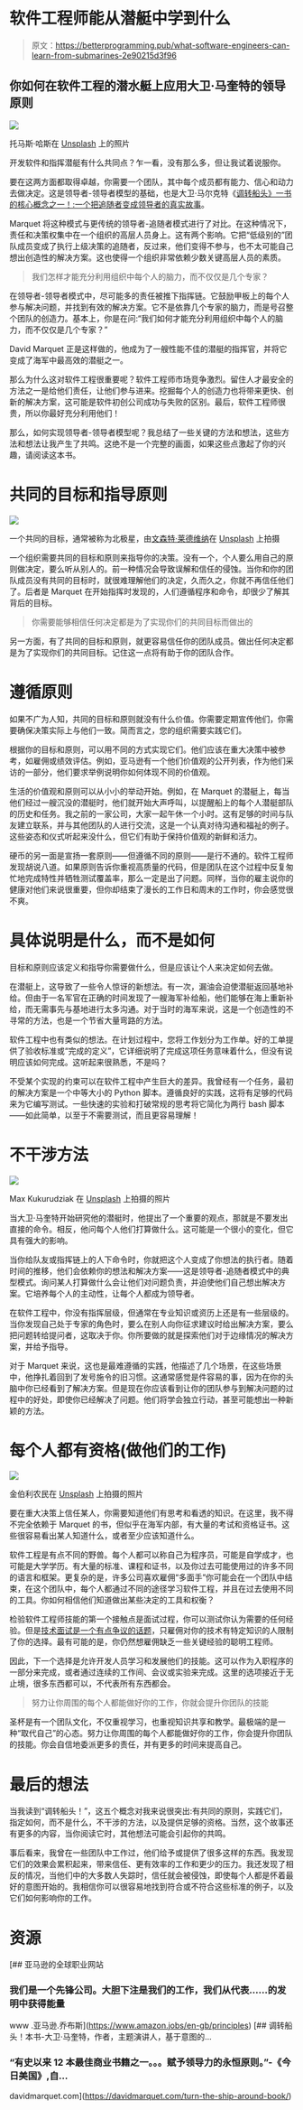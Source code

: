 # 软件工程师能从潜艇中学到什么

> 原文：<https://betterprogramming.pub/what-software-engineers-can-learn-from-submarines-2e90215d3f96>

## 你如何在软件工程的潜水艇上应用大卫·马奎特的领导原则

![](img/ac05713f5026a8d05e48e58f84da6fcb.png)

托马斯·哈斯在 [Unsplash](https://unsplash.com?utm_source=medium&utm_medium=referral) 上的照片

开发软件和指挥潜艇有什么共同点？乍一看，没有那么多，但让我试着说服你。

要在这两方面都取得卓越，你需要一个团队，其中每个成员都有能力、信心和动力去做决定。这是领导者-领导者模型的基础，也是大卫·马尔克特《[调转船头》一书的核心概念之一！:一个把追随者变成领导者的真实故事](https://davidmarquet.com/turn-the-ship-around-book/)。

Marquet 将这种模式与更传统的领导者-追随者模式进行了对比。在这种情况下，责任和决策权集中在一个组织的高层人员身上。这有两个影响。它把“低级别的”团队成员变成了执行上级决策的追随者，反过来，他们变得不参与，也不太可能自己想出创造性的解决方案。这也使得一个组织非常依赖少数关键高层人员的素质。

> 我们怎样才能充分利用组织中每个人的脑力，而不仅仅是几个专家？

在领导者-领导者模式中，尽可能多的责任被推下指挥链。它鼓励甲板上的每个人参与解决问题，并找到有效的解决方案。它不是依靠几个专家的脑力，而是号召整个团队的创造力。基本上，你是在问:“我们如何才能充分利用组织中每个人的脑力，而不仅仅是几个专家？”

David Marquet 正是这样做的，他成为了一艘性能不佳的潜艇的指挥官，并将它变成了海军中最高效的潜艇之一。

那么为什么这对软件工程很重要呢？软件工程师市场竞争激烈。留住人才最安全的方法之一是给他们责任，让他们参与进来。挖掘每个人的创造力也将带来更快、创新的解决方案，这可能是软件初创公司成功与失败的区别。最后，软件工程师很贵，所以你最好充分利用他们！

那么，如何实现领导者-领导者模型呢？我总结了一些关键的方法和想法，这些方法和想法让我产生了共鸣。这绝不是一个完整的画面，如果这些点激起了你的兴趣，请阅读这本书。

# 共同的目标和指导原则

![](img/01ba602e818f70db98bbba8ed978b247.png)

一个共同的目标，通常被称为北极星，由[文森特·莱德维纳](https://unsplash.com/@vincentledvina?utm_source=medium&utm_medium=referral)在 [Unsplash](https://unsplash.com?utm_source=medium&utm_medium=referral) 上拍摄

一个组织需要共同的目标和原则来指导你的决策。没有一个，个人要么用自己的原则做决定，要么听从别人的。前一种情况会导致误解和信任的侵蚀。当你和你的团队成员没有共同的目标时，就很难理解他们的决定，久而久之，你就不再信任他们了。后者是 Marquet 在开始指挥时发现的，人们遵循程序和命令，却很少了解其背后的目标。

> 你需要能够相信任何决定都是为了实现你们的共同目标而做出的

另一方面，有了共同的目标和原则，就更容易信任你的团队成员。做出任何决定都是为了实现你们的共同目标。记住这一点将有助于你的团队合作。

# 遵循原则

如果不广为人知，共同的目标和原则就没有什么价值。你需要定期宣传他们，你需要确保决策实际上与他们一致。简而言之，您的组织需要实践它们。

根据你的目标和原则，可以用不同的方式实现它们。他们应该在重大决策中被参考，如雇佣或绩效评估。例如，亚马逊有一个他们价值观的公开列表，作为他们采访的一部分，他们要求举例说明你如何体现不同的价值观。

生活的价值观和原则可以从小小的举动开始。例如，在 Marquet 的潜艇上，每当他们经过一艘沉没的潜艇时，他们就开始大声呼叫，以提醒船上的每个人潜艇部队的历史和任务。我之前的一家公司，大家一起午休一个小时。这有足够的时间与队友建立联系，并与其他团队的人进行交流，这是一个认真对待沟通和福祉的例子。这些姿态和仪式听起来没什么，但它们有助于保持价值观的新鲜和活力。

硬币的另一面是宣扬一套原则——但遵循不同的原则——是行不通的。软件工程师发现胡说八道。如果原则告诉你重视高质量的代码，但是团队在这个过程中反复匆忙地完成特性并牺牲测试覆盖率，那么一定是出了问题。同样，当你的雇主说你的健康对他们来说很重要，但你却结束了漫长的工作日和周末的工作时，你会感觉很不爽。

# 具体说明是什么，而不是如何

目标和原则应该定义和指导你需要做什么，但是应该让个人来决定如何去做。

在潜艇上，这导致了一些令人惊讶的新想法。有一次，漏油会迫使潜艇返回基地补给。但由于一名军官在正确的时间发现了一艘海军补给船，他们能够在海上重新补给，而无需事先与基地进行太多沟通。对于当时的海军来说，这是一个创造性的不寻常的方法，也是一个节省大量弯路的方法。

软件工程中也有类似的想法。在计划过程中，您将工作划分为工作单。好的工单提供了验收标准或“完成的定义”，它详细说明了完成这项任务意味着什么，但没有说明应该如何完成。这听起来很熟悉，不是吗？

不受某个实现的约束可以在软件工程中产生巨大的差异。我曾经有一个任务，最初的解决方案是一个中等大小的 Python 脚本。遵循良好的实践，这将有足够的代码来为它编写测试。一些快速的实验和打破常规的思考将它简化为两行 bash 脚本——如此简单，以至于不需要测试，而且更容易理解！

# 不干涉方法

![](img/600b836529c58d147494fb47b8dc6359.png)

Max Kukurudziak 在 [Unsplash](https://unsplash.com?utm_source=medium&utm_medium=referral) 上拍摄的照片

当大卫·马奎特开始研究他的潜艇时，他提出了一个重要的观点，那就是不要发出直接的命令。相反，他问每个人他们打算做什么。这可能是一个很小的变化，但它具有强大的影响。

当你给队友或指挥链上的人下命令时，你就把这个人变成了你想法的执行者。随着时间的推移，他们会依赖你的想法和解决方案——这是领导者-追随者模式中的典型模式。询问某人打算做什么会让他们对问题负责，并迫使他们自己想出解决方案。它培养每个人的主动性，让每个人都成为领导者。

在软件工程中，你没有指挥层级，但通常在专业知识或资历上还是有一些层级的。当你发现自己处于专家的角色时，要么在别人向你征求建议时给出解决方案，要么把问题转给提问者，这取决于你。你所要做的就是探索他们对于边缘情况的解决方案，并给予指导。

对于 Marquet 来说，这也是最难遵循的实践，他描述了几个场景，在这些场景中，他挣扎着回到了发号施令的旧习惯。这通常感觉是件容易的事，因为在你的头脑中你已经看到了解决方案。但是现在你应该看到让你的团队参与到解决问题的过程中的好处，即使你已经解决了问题。他们将学会独立行动，甚至可能想出一种新颖的方法。

# 每个人都有资格(做他们的工作)

![](img/d176acb7c4bb61a9fd33fafe97608d71.png)

金伯利农民在 [Unsplash](https://unsplash.com?utm_source=medium&utm_medium=referral) 上拍摄的照片

要在重大决策上信任某人，你需要知道他们有思考和看透的知识。在这里，我不得不完全依赖于 Marquet 的书，但似乎在海军内部，有大量的考试和资格证书。这些很容易看出某人知道什么，或者至少应该知道什么。

软件工程是有点不同的野兽。每个人都可以称自己为程序员，可能是自学成才，也可能是大学学历。有大量的标准、课程和证书，以及你过去可能使用过的许多不同的语言和框架。更复杂的是，许多公司喜欢雇佣“多面手”你可能会在一个团队中结束，在这个团队中，每个人都通过不同的途径学习软件工程，并且在过去使用不同的工具。你如何相信他们知道做出某些决定的工具和权衡？

检验软件工程师技能的第一个接触点是面试过程，你可以测试你认为需要的任何经验。但是[技术面试是一个有点争议的话题](https://medium.com/swlh/why-you-should-never-consent-to-a-coding-test-in-an-interview-8e22f5078c7f)，只雇佣对你的技术有特定知识的人限制了你的选择。最有可能的是，你仍然想雇佣缺乏一些关键经验的聪明工程师。

因此，下一个选择是允许开发人员学习和发展他们的技能。这可以作为入职程序的一部分来完成，或者通过连续的工作间、会议或实验来完成。这里的选项接近于无止境，很多东西都可以，不代表所有东西都会。

> 努力让你周围的每个人都能做好你的工作，你就会提升你团队的技能

圣杯是有一个团队文化，不仅重视学习，也重视知识共享和教学。最极端的是一种“取代自己”的心态。努力让你周围的每个人都能做好你的工作，你会提升你团队的技能。你会自信地委派更多的责任，并有更多的时间来提高自己。

# 最后的想法

当我读到“调转船头！”，这五个概念对我来说很突出:有共同的原则，实践它们，指定如何，而不是什么，不干涉的方法，以及提供足够的资格。当然，这个故事还有更多的内容，当你阅读它时，其他想法可能会引起你的共鸣。

事后看来，我曾在一些团队中工作过，他们给予或提供了很多这样的东西。我发现它们的效果会累积起来，带来信任、更有效率的工作和更少的压力。我还发现了相反的情况，当他们中的大多数人失踪时，信任就会被侵蚀，即使每个人都是怀着最好的意图开始的。我相信你可以很容易地找到符合或不符合这些标准的例子，以及它们如何影响你的工作。

# 资源

[](https://www.amazon.jobs/en-gb/principles) [## 亚马逊的全球职业网站

### 我们是一个先锋公司。大胆下注是我们的工作，我们从代表……的发明中获得能量

www .亚马逊.乔布斯](https://www.amazon.jobs/en-gb/principles)  [## 调转船头！本书-大卫·马奎特，作者，主题演讲人，基于意图的…

### “有史以来 12 本最佳商业书籍之一。。。赋予领导力的永恒原则。”-《今日美国》,自…

davidmarquet.com](https://davidmarquet.com/turn-the-ship-around-book/)